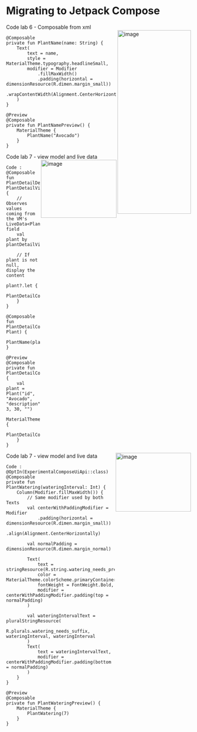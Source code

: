 # Migrating to Jetpack Compose

Code lab 6 - Composable from xml
<br/>
<img align="right" width="200" height="500" alt="image" src="https://github.com/user-attachments/assets/25d3770f-206b-454a-b1c3-6870ce048713" />
```
@Composable
private fun PlantName(name: String) {
    Text(
        text = name,
        style = MaterialTheme.typography.headlineSmall,
        modifier = Modifier
            .fillMaxWidth()
            .padding(horizontal = dimensionResource(R.dimen.margin_small))
            .wrapContentWidth(Alignment.CenterHorizontally),
    )
}

@Preview
@Composable
private fun PlantNamePreview() {
    MaterialTheme {
        PlantName("Avocado")
    }
}
```
Code lab 7 - view model and live data
<img align="right" width="206" height="158" alt="image" src="https://github.com/user-attachments/assets/1ec910ea-cf25-40c9-ae2c-f4ea5821a0ce" />

```
Code :
@Composable
fun PlantDetailDescription(plantDetailViewModel: PlantDetailViewModel) {
    // Observes values coming from the VM's LiveData<Plant> field
    val plant by plantDetailViewModel.plant.observeAsState()

    // If plant is not null, display the content
    plant?.let {
        PlantDetailContent(it)
    }
}

@Composable
fun PlantDetailContent(plant: Plant) {
    PlantName(plant.name)
}

@Preview
@Composable
private fun PlantDetailContentPreview() {
    val plant = Plant("id", "Avocado", "description", 3, 30, "")
    MaterialTheme {
        PlantDetailContent(plant)
    }
}
```
Code lab 7 - view model and live data
<img align="right" width="205" height="160" alt="image" src="https://github.com/user-attachments/assets/090b9001-efa9-45ab-b80e-685dde527938" />
```
Code : @OptIn(ExperimentalComposeUiApi::class)
@Composable
private fun PlantWatering(wateringInterval: Int) {
    Column(Modifier.fillMaxWidth()) {
        // Same modifier used by both Texts
        val centerWithPaddingModifier = Modifier
            .padding(horizontal = dimensionResource(R.dimen.margin_small))
            .align(Alignment.CenterHorizontally)

        val normalPadding = dimensionResource(R.dimen.margin_normal)

        Text(
            text = stringResource(R.string.watering_needs_prefix),
            color = MaterialTheme.colorScheme.primaryContainer,
            fontWeight = FontWeight.Bold,
            modifier = centerWithPaddingModifier.padding(top = normalPadding)
        )

        val wateringIntervalText = pluralStringResource(
            R.plurals.watering_needs_suffix, wateringInterval, wateringInterval
        )
        Text(
            text = wateringIntervalText,
            modifier = centerWithPaddingModifier.padding(bottom = normalPadding)
        )
    }
}

@Preview
@Composable
private fun PlantWateringPreview() {
    MaterialTheme {
        PlantWatering(7)
    }
}
